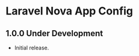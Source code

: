 Laravel Nova App Config
=======================

1.0.0 Under Development
-----------------------

- Initial release.
